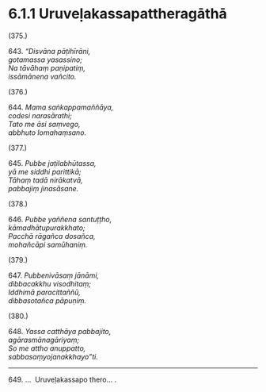 # 6.1.1 Uruveḷakassapattheragāthā

(375.)

643\. _“Disvāna pāṭihīrāni,_  
_gotamassa yasassino;_  
_Na tāvāhaṃ paṇipatiṃ,_  
_issāmānena vañcito._  

(376.)

644\. _Mama saṅkappamaññāya,_  
_codesi narasārathi;_  
_Tato me āsi saṃvego,_  
_abbhuto lomahaṃsano._  

(377.)

645\. _Pubbe jaṭilabhūtassa,_  
_yā me siddhi parittikā;_  
_Tāhaṃ tadā nirākatvā,_  
_pabbajiṃ jinasāsane._  

(378.)

646\. _Pubbe yaññena santuṭṭho,_  
_kāmadhātupurakkhato;_  
_Pacchā rāgañca dosañca,_  
_mohañcāpi samūhaniṃ._  

(379.)

647\. _Pubbenivāsaṃ jānāmi,_  
_dibbacakkhu visodhitaṃ;_  
_Iddhimā paracittaññū,_  
_dibbasotañca pāpuṇiṃ._  

(380.)

648\. _Yassa catthāya pabbajito,_  
_agārasmānagāriyaṃ;_  
_So me attho anuppatto,_  
_sabbasaṃyojanakkhayo”ti._  

---

649\. …  Uruveḷakassapo thero… .
